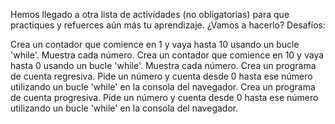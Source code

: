 Hemos llegado a otra lista de actividades (no obligatorias) para que practiques y refuerces aún más tu aprendizaje. ¿Vamos a hacerlo? Desafíos:

Crea un contador que comience en 1 y vaya hasta 10 usando un bucle 'while'. Muestra cada número.
Crea un contador que comience en 10 y vaya hasta 0 usando un bucle 'while'. Muestra cada número.
Crea un programa de cuenta regresiva. Pide un número y cuenta desde 0 hasta ese número utilizando un bucle 'while' en la consola del navegador.
Crea un programa de cuenta progresiva. Pide un número y cuenta desde 0 hasta ese número utilizando un bucle 'while' en la consola del navegador.